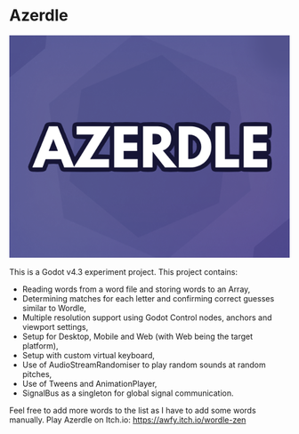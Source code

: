 # Azerdle

![Azerdle logo](/.media/thumbnails/thumbnail.png)

This is a Godot v4.3 experiment project. This project contains:
- Reading words from a word file and storing words to an Array,
- Determining matches for each letter and confirming correct guesses similar to Wordle,
- Multiple resolution support using Godot Control nodes, anchors and viewport settings,
- Setup for Desktop, Mobile and Web (with Web being the target platform),
- Setup with custom virtual keyboard,
- Use of AudioStreamRandomiser to play random sounds at random pitches,
- Use of Tweens and AnimationPlayer,
- SignalBus as a singleton for global signal communication.

Feel free to add more words to the list as I have to add some words manually.
Play Azerdle on Itch.io: https://awfy.itch.io/wordle-zen
